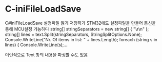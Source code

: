 # C-iniFileLoadSave
C#iniFileLoadSave
설정파일 읽기 저장하기
STM32에도 설정파일을 만들어 통신을 통해 MCU설정 가능하다
string[] stringSeparators = new string[] { "\r\n" };
string[] lines = text.Split(stringSeparators, StringSplitOptions.None);
Console.WriteLine("Nr. Of items in list: " + lines.Length);
foreach (string s in lines) {
  Console.WriteLine(s);...

  이런식으로 Text 창의 내용을 파싱할 수도 있음
